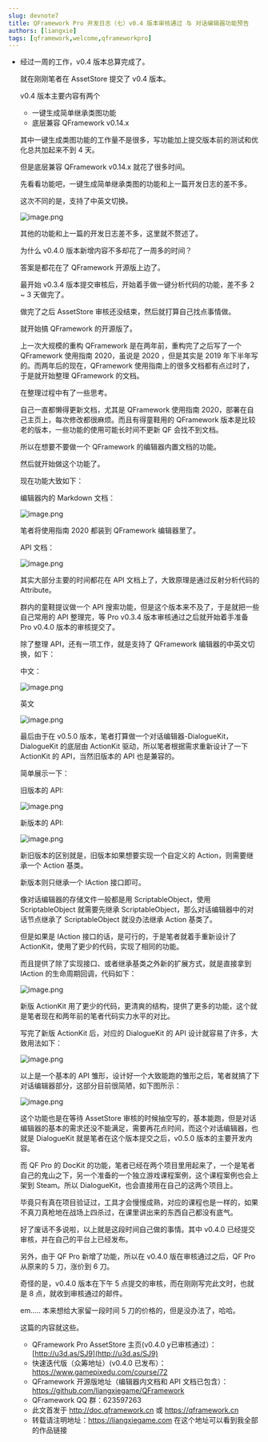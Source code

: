 ```yaml
---
slug: devnote7
title: QFramework Pro 开发日志（七）v0.4 版本审核通过 与 对话编辑器功能预告
authors: [liangxie]
tags: [qframework,welcome,qframeworkpro]
---
```


* 经过一周的工作，v0.4 版本总算完成了。

    就在刚刚笔者在 AssetStore 提交了 v0.4 版本。

    v0.4 版本主要内容有两个

    * 一键生成简单继承类图功能
    * 底层兼容 QFramework v0.14.x

    其中一键生成类图功能的工作量不是很多，写功能加上提交版本前的测试和优化总共加起来不到 4 天。

    但是底层兼容 QFramework v0.14.x 就花了很多时间。

    先看看功能吧，一键生成简单继承类图的功能和上一篇开发日志的差不多。

    这次不同的是，支持了中英文切换。

    ![image.png](https://file.liangxiegame.com/e4e47151-78c8-4fba-afc4-0d6de9daa386.png)

    其他的功能和上一篇的开发日志差不多，这里就不赘述了。

    为什么 v0.4.0 版本新增内容不多却花了一周多的时间？

    答案是都花在了 QFramework 开源版上边了。

    最开始 v0.3.4 版本提交审核后，开始着手做一键分析代码的功能，差不多 2 ~ 3 天做完了。

    做完了之后 AssetStore 审核还没结束，然后就打算自己找点事情做。

    就开始搞 QFramework 的开源版了。

    上一次大规模的重构 QFramework 是在两年前，重构完了之后写了一个 QFramework 使用指南 2020，虽说是 2020 ，但是其实是 2019 年下半年写的。而两年后的现在，QFramework 使用指南上的很多文档都有点过时了，于是就开始整理 QFramework 的文档。

    在整理过程中有了一些思考。

    自己一直都懒得更新文档，尤其是 QFramework 使用指南 2020，部署在自己主页上，每次修改都很麻烦。而且有得童鞋用的 QFramework 版本是比较老的版本，一些功能的使用可能长时间不更新 QF 会找不到文档。

    所以在想要不要做一个 QFramework 的编辑器内置文档的功能。

    然后就开始做这个功能了。

    现在功能大致如下：

    编辑器内的 Markdown 文档：

    ![image.png](https://file.liangxiegame.com/1f17e09d-5257-4642-aa12-4de78cd2ca7b.png)

    笔者将使用指南 2020 都装到 QFramework 编辑器里了。

    API 文档：

    ![image.png](https://file.liangxiegame.com/50733ffc-034a-4b93-86e6-85ba825270d3.png)

    其实大部分主要的时间都花在 API 文档上了，大致原理是通过反射分析代码的 Attribute。

    群内的童鞋提议做一个 API 搜索功能，但是这个版本来不及了，于是就把一些自己常用的 API 整理完，等  Pro v0.3.4 版本审核通过之后就开始着手准备 Pro v0.4.0 版本的审核提交了。

    除了整理 API，还有一项工作，就是支持了 QFramework 编辑器的中英文切换，如下：

    中文：

    ![image.png](https://file.liangxiegame.com/31d4d081-e26a-4a47-b6e5-554a31515872.png)

    英文

    ![image.png](https://file.liangxiegame.com/adae89b9-8935-4162-af96-f0ff9df820f5.png)

    最后由于在 v0.5.0 版本，笔者打算做一个对话编辑器-DialogueKit，DialogueKit 的底层由 ActionKit 驱动，所以笔者根据需求重新设计了一下 ActionKit 的 API，当然旧版本的 API 也是兼容的。

    简单展示一下：

    旧版本的 API:

    ![image.png](https://file.liangxiegame.com/2ebb3c9b-d427-435e-8340-dd6e165594e5.png)

    新版本的 API:

    ![image.png](https://file.liangxiegame.com/c524ae43-45f1-4ceb-97a4-9a123df542ca.png)

    新旧版本的区别就是，旧版本如果想要实现一个自定义的 Action，则需要继承一个 Action 基类。

    新版本则只继承一个 IAction 接口即可。

    像对话编辑器的存储文件一般都是用 ScriptableObject，使用 ScriptableObject 就需要先继承 ScriptableObject，那么对话编辑器中的对话节点继承了 ScriptableObject 就没办法继承 Action 基类了。

    但是如果是 IAction 接口的话，是可行的，于是笔者就着手重新设计了 ActionKit，使用了更少的代码，实现了相同的功能。

    而且提供了除了实现接口、或者继承基类之外新的扩展方式，就是直接拿到 IAction 的生命周期回调，代码如下：

    ![image.png](https://file.liangxiegame.com/dcec33af-a4ed-4cd7-974f-964766b700df.png)

    新版 ActionKit 用了更少的代码，更清爽的结构，提供了更多的功能，这个就是笔者现在和两年前的笔者代码实力水平的对比。

    写完了新版 ActionKit 后，对应的 DialogueKit 的 API 设计就容易了许多，大致用法如下：

    ![image.png](https://file.liangxiegame.com/5fd2ad8e-b2ec-4493-a2ac-661f499a52a0.png)

    以上是一个基本的 API 雏形，设计好一个大致能跑的雏形之后，笔者就搞了下对话编辑器部分，这部分目前很简陋，如下图所示：

    ![image.png](https://file.liangxiegame.com/17594b4e-2e46-4ce6-8aff-321e02bc7855.png)

    这个功能也是在等待 AssetStore 审核的时候抽空写的，基本能跑，但是对话编辑器的基本的需求还没不能满足，需要再花点时间，而这个对话编辑器，也就是 DialogueKit 就是笔者在这个版本提交之后，v0.5.0 版本的主要开发内容。

    而 QF Pro 的 DocKit 的功能，笔者已经在两个项目里用起来了，一个是笔者自己的鬼山之下，另一个准备的一个独立游戏课程案例，这个课程案例也会上架到 Steam。所以 DialogueKit，也会直接用在自己的这两个项目上。

    毕竟只有真在项目验证过，工具才会慢慢成熟，对应的课程也是一样的，如果不真刀真枪地在战场上四杀过，在课里讲出来的东西自己都没有底气。

    好了废话不多说啦，以上就是这段时间自己做的事情。其中 v0.4.0 已经提交审核，并在自己的平台上已经发布。

    另外，由于 QF Pro 新增了功能，所以在 v0.4.0 版在审核通过之后，QF Pro 从原来的 5 刀，涨价到 6 刀。


    奇怪的是，v0.4.0 版本在下午 5 点提交的审核，而在刚刚写完此文时，也就是 8 点，就收到审核通过的邮件。

    em..... 本来想给大家留一段时间 5 刀的价格的，但是没办法了，哈哈。

    这篇的内容就这些。

    * QFramework Pro AssetStore 主页(v0.4.0 y已审核通过）：[http://u3d.as/SJ9](http://u3d.as/SJ9)
    * 快速迭代版（众筹地址）(v0.4.0 已发布）：https://www.gamepixedu.com/course/72
    * QFramework 开源版地址（编辑器内文档和 API 文档已包含）：https://github.com/liangxiegame/QFramework
    * QFramework QQ 群：623597263
    * 此文首发于 http://doc.qframework.cn 或 https://qframework.cn
    * 转载请注明地址：https://liangxiegame.com  在这个地址可以看到我全部的作品链接